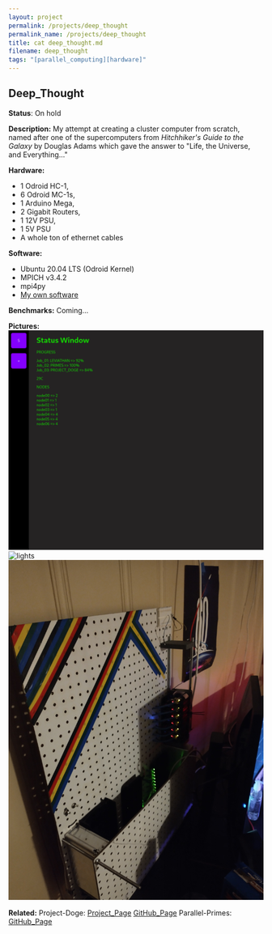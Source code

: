 ```yaml
---
layout: project
permalink: /projects/deep_thought
permalink_name: /projects/deep_thought
title: cat deep_thought.md
filename: deep_thought
tags: "[parallel_computing][hardware]"
---
```


## Deep_Thought

**Status**: On hold

**Description:** My attempt at creating a cluster computer from scratch, named after one of the supercomputers from *Hitchhiker's Guide to the Galaxy* by Douglas Adams which gave the answer to "Life, the Universe, and Everything..."

**Hardware:**

- 1 Odroid HC-1,
- 6 Odroid MC-1s,
- 1 Arduino Mega,
- 2 Gigabit Routers,
- 1 12V PSU,
- 1 5V PSU
- A whole ton of ethernet cables

**Software:**

- Ubuntu 20.04 LTS (Odroid Kernel)
- MPICH v3.4.2
- mpi4py
- [My own software](https://github.com/Jormungandr1105/deep_thought)

**Benchmarks:**
Coming...

**Pictures:**
![site](/assets/images/deep_thought_site_1.png)
![lights](/assets/images/dt_lights.jpg)
![full](/assets/images/dt_full_board.jpg)

**Related:**
Project-Doge: [Project_Page](/projects/project-doge)  [GitHub_Page](https://github.com/Jormungandr1105/Project-Doge)
Parallel-Primes: [GitHub_Page](https://github.com/Jormungandr1105/parallel-primes)

